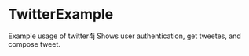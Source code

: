 TwitterExample
==============

Example usage of twitter4j 
Shows user authentication, get tweetes, and compose tweet.
